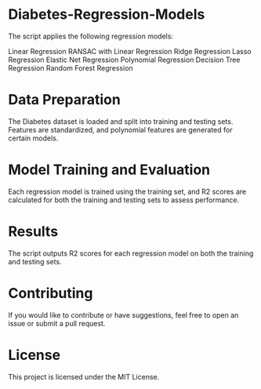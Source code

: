 # Diabetes-Regression-Models

The script applies the following regression models:

Linear Regression
RANSAC with Linear Regression
Ridge Regression
Lasso Regression
Elastic Net Regression
Polynomial Regression
Decision Tree Regression
Random Forest Regression
# Data Preparation
The Diabetes dataset is loaded and split into training and testing sets. Features are standardized, and polynomial features are generated for certain models.

# Model Training and Evaluation
Each regression model is trained using the training set, and R2 scores are calculated for both the training and testing sets to assess performance.

# Results
The script outputs R2 scores for each regression model on both the training and testing sets.

# Contributing
If you would like to contribute or have suggestions, feel free to open an issue or submit a pull request.

# License
This project is licensed under the MIT License.
